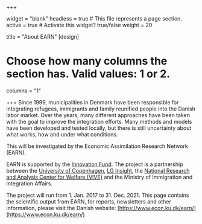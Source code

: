 +++

widget = "blank"
headless = true  # This file represents a page section.
active = true  # Activate this widget? true/false
weight = 20

title = "About EARN"
[design]
  # Choose how many columns the section has. Valid values: 1 or 2.
  columns = "1"
  
+++
Since 1999, municipalities in Denmark have been responsible for integrating refugees, immigrants and family reunified people into the Danish labor market. 
Over the years, many different approaches have been taken with the goal to improve the integration efforts. Many methods and models have been developed and tested locally, but there is still uncertainty about what works, how and under what conditions. 

This will be investigated by the Economic Assimilation Research Network (EARN).

EARN is supported by the [Innovation Fund](https://innovationsfonden.dk/da). The project is a partnership between the [University of Copenhagen](https://www.ku.dk/english/), [LG Insight](https://lg-insight.dk/), the [National Research and Analysis Center for Welfare (VIVE)](https://www.vive.dk/da/) and the Ministry of Immigration and Integration Affairs. 

The project will run from 1. Jan. 2017 to 31. Dec. 2021. This page contains the scientific output from EARN, for reports, newsletters and other information, please visit the Danish website: [https://www.econ.ku.dk/earn/](https://www.econ.ku.dk/earn/)

